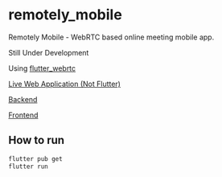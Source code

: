 # remotely_mobile

Remotely Mobile - WebRTC based online meeting mobile app.

Still Under Development

Using [flutter_webrtc](https://pub.dev/packages/flutter_webrtc)

[Live Web Application (Not Flutter) ](https://remotely-sigma.vercel.app/)

[Backend](https://github.com/jhalitaksoy/remotely-backend)

[Frontend](https://github.com/jhalitaksoy/remotely-frontend)

## How to run
```bash 
flutter pub get 
flutter run
